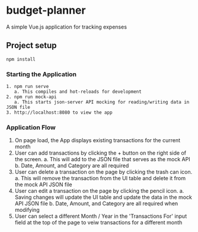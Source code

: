 # budget-planner
A simple Vue.js application for tracking expenses

## Project setup
```
npm install
```

### Starting the Application
```
1. npm run serve
   a. This compiles and hot-reloads for development
2. npm run mock-api
   a. This starts json-server API mocking for reading/writing data in JSON file
3. http://localhost:8080 to view the app
```

### Application Flow
1. On page load, the App displays existing transactions for the current month
2. User can add transactions by clicking the + button on the right side of the screen. 
   a. This will add to the JSON file that serves as the mock API
   b. Date, Amount, and Category are all required
3. User can delete a transaction on the page by clicking the trash can icon.
   a. This will remove the transaction from the UI table and delete it from the mock API JSON file
4. User can edit a transaction on the page by clicking the pencil icon.
   a. Saving changes will update the UI table and update the data in the mock API JSON file
   b. Date, Amount, and Category are all required when modifying
5. User can select a different Month / Year in the 'Transactions For' input field at the top of the page to veiw transactions for a different month
